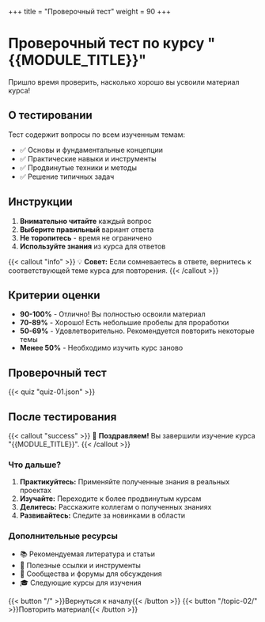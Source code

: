 +++
title = "Проверочный тест"
weight = 90
+++

# Проверочный тест по курсу "{{MODULE_TITLE}}"

Пришло время проверить, насколько хорошо вы усвоили материал курса!

## О тестировании

Тест содержит вопросы по всем изученным темам:
- ✅ Основы и фундаментальные концепции
- ✅ Практические навыки и инструменты
- ✅ Продвинутые техники и методы
- ✅ Решение типичных задач

## Инструкции

1. **Внимательно читайте** каждый вопрос
2. **Выберите правильный** вариант ответа
3. **Не торопитесь** - время не ограничено
4. **Используйте знания** из курса для ответов

{{< callout "info" >}}
💡 **Совет:** Если сомневаетесь в ответе, вернитесь к соответствующей теме курса для повторения.
{{< /callout >}}

## Критерии оценки

- **90-100%** - Отлично! Вы полностью освоили материал
- **70-89%** - Хорошо! Есть небольшие пробелы для проработки  
- **50-69%** - Удовлетворительно. Рекомендуется повторить некоторые темы
- **Менее 50%** - Необходимо изучить курс заново

## Проверочный тест

{{< quiz "quiz-01.json" >}}

## После тестирования

{{< callout "success" >}}
🎉 **Поздравляем!** Вы завершили изучение курса "{{MODULE_TITLE}}".
{{< /callout >}}

### Что дальше?

1. **Практикуйтесь:** Применяйте полученные знания в реальных проектах
2. **Изучайте:** Переходите к более продвинутым курсам
3. **Делитесь:** Расскажите коллегам о полученных знаниях
4. **Развивайтесь:** Следите за новинками в области

### Дополнительные ресурсы

- 📚 Рекомендуемая литература и статьи
- 🔗 Полезные ссылки и инструменты  
- 👥 Сообщества и форумы для обсуждения
- 🎓 Следующие курсы для изучения

{{< button "/" >}}Вернуться к началу{{< /button >}}
{{< button "/topic-02/" >}}Повторить материал{{< /button >}}